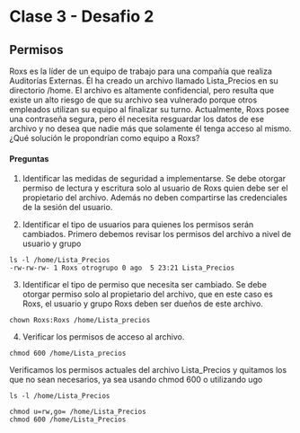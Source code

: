 # Clase 3 - Desafio 2
## Permisos 

Roxs es la líder de un equipo de trabajo para una compañía que realiza Auditorías Externas. Él ha creado un archivo llamado Lista_Precios en su directorio /home. El archivo es altamente confidencial, pero resulta que existe un alto riesgo de que su archivo sea vulnerado porque otros empleados utilizan su equipo al finalizar su turno. Actualmente, Roxs posee una contraseña segura, pero él necesita resguardar los datos de ese archivo y no desea que nadie más que solamente él tenga acceso al mismo. ¿Qué solución le propondrían como equipo a Roxs?

#### Preguntas

1. Identificar las medidas de seguridad a implementarse.
Se debe otorgar permiso de lectura y escritura solo al usuario de Roxs quien debe ser el propietario del archivo.
Además no deben compartirse las credenciales de la sesión del usuario.

2. Identificar el tipo de usuarios para quienes los permisos serán cambiados.
Primero debemos revisar los permisos del archivo a nivel de usuario y grupo

```
ls -l /home/Lista_Precios
-rw-rw-rw- 1 Roxs otrogrupo 0 ago  5 23:21 Lista_Precios
```

3. Identificar el tipo de permiso que necesita ser cambiado.
Se debe otorgar permiso solo al propietario del archivo, que en este caso es Roxs, el usuario y grupo Roxs deben ser dueños de este archivo.

```
chown Roxs:Roxs /home/Lista_precios
```

4. Verificar los permisos de acceso al archivo.

```
chmod 600 /home/Lista_precios
```

Verificamos los permisos actuales del archivo Lista_Precios y quitamos los que no sean necesarios, ya sea usando chmod 600 o utilizando ugo

```
ls -l /home/Lista_Precios
```

```
chmod u=rw,go= /home/Lista_Precios
chmod 600 /home/Lista_Precios
```